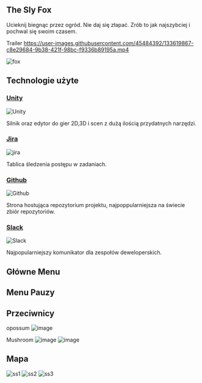 ## The Sly Fox

Ucieknij biegnąc przez ogród. 
Nie daj się złapać.
Zrób to jak najszybciej i pochwal się swoim czasem.

Trailer
https://user-images.githubusercontent.com/45484392/133619867-c8e29684-9b38-421f-98bc-f9336b89195a.mp4




![fox](https://user-images.githubusercontent.com/45484392/133621613-4885d7cc-298d-4dda-a3f4-c9c6668ebf3b.png)

## Technologie użyte

### [Unity](https://unity.com/)
![Unity](https://upload.wikimedia.org/wikipedia/commons/thumb/1/19/Unity_Technologies_logo.svg/264px-Unity_Technologies_logo.svg.png)

Silnik oraz edytor do gier 2D,3D i scen z dużą ilością przydatnych narzędzi.

### [Jira](https://www.atlassian.com/software/jira)
![jira](https://upload.wikimedia.org/wikipedia/commons/thumb/4/4a/Jira_Software%402x-blue.png/375px-Jira_Software%402x-blue.png)

Tablica śledzenia postępu w zadaniach.

### [Github](https://github.com/)
![Github](https://upload.wikimedia.org/wikipedia/commons/thumb/2/29/GitHub_logo_2013.svg/356px-GitHub_logo_2013.svg.png)

Strona hostująca repozytorium projektu, najpoppularniejsza na świecie zbiór repozytoriów.

### [Slack](https://slack.com/intl/en-pl/)
![Slack](https://upload.wikimedia.org/wikipedia/commons/thumb/b/b9/Slack_Technologies_Logo.svg/330px-Slack_Technologies_Logo.svg.png)

Najpopularniejszy komunikator dla zespołów deweloperskich.


## Główne Menu

## Menu Pauzy


## Przeciwnicy
opossum
![image](https://user-images.githubusercontent.com/39299737/133622864-bc5e792f-88b3-4152-b28e-21aa6cdb5811.png)

Mushroom
![image](https://user-images.githubusercontent.com/39299737/133622715-3f8f9072-279c-444f-a12e-4ab281604be0.png)
![image](https://user-images.githubusercontent.com/39299737/133622773-72922ba7-4d2f-4a31-a57b-254236b0cc49.png)

## Mapa

![ss1](https://user-images.githubusercontent.com/74363511/133623254-6bd7881c-a6b4-4f1a-83f2-b2890a02e9ea.png)
![ss2](https://user-images.githubusercontent.com/74363511/133623296-88cc0902-fce0-435a-8fef-c1efa77b5895.png)
![ss3](https://user-images.githubusercontent.com/74363511/133623303-26b0d4cb-9bd8-4855-a2b6-a752e392cd6e.png)




